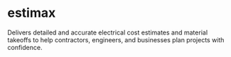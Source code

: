 # estimax
Delivers detailed and accurate electrical cost estimates and material takeoffs to help contractors, engineers, and businesses plan projects with confidence.
